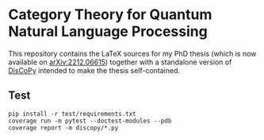 # Category Theory for Quantum Natural Language Processing

This repository contains the LaTeX sources for my PhD thesis (which is now available on [arXiv:2212.06615](https://arxiv.org/abs/2212.06615)) together with a standalone version of [DisCoPy](https://github.com/discopy/discopy) intended to make the thesis self-contained.

## Test

```shell
pip install -r test/requirements.txt
coverage run -m pytest --doctest-modules --pdb
coverage report -m discopy/*.py
```
